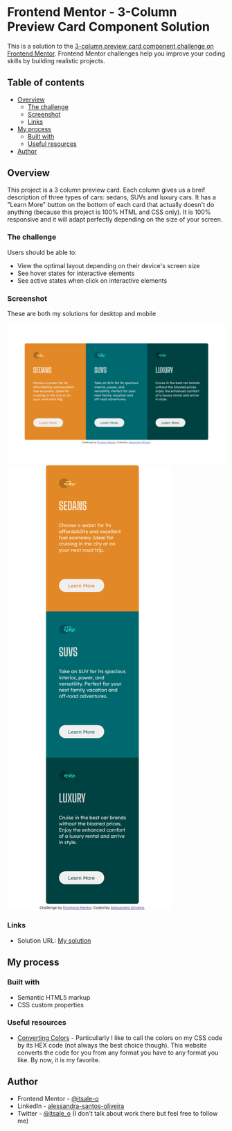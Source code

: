 # Frontend Mentor - 3-Column Preview Card Component Solution

This is a solution to the [3-column preview card component challenge on Frontend Mentor](https://www.frontendmentor.io/challenges/3column-preview-card-component-pH92eAR2-). Frontend Mentor challenges help you improve your coding skills by building realistic projects. 

## Table of contents

- [Overview](#overview)
  - [The challenge](#the-challenge)
  - [Screenshot](#screenshot)
  - [Links](#links)
- [My process](#my-process)
  - [Built with](#built-with)
  - [Useful resources](#useful-resources)
- [Author](#author)

## Overview

This project is a 3 column preview card. Each column gives us a breif description of three types of cars: sedans, SUVs and luxury cars. It has a "Learn More" button on the bottom of each card that actually doesn't do anything (because this project is 100% HTML and CSS only). It is 100% responsive and it will adapt perfectly depending on the size of your screen.
 
### The challenge

Users should be able to:

- View the optimal layout depending on their device's screen size
- See hover states for interactive elements
- See active states when click on interactive elements

### Screenshot

These are both my solutions for desktop and mobile

![](/images/3_column_preview_card_solution.png)
![](/images/3_column_preview_card_solution_mobile.png)

### Links

- Solution URL: [My solution](https://itsale-o.github.io/3-column-preview-card/)

## My process

### Built with

- Semantic HTML5 markup
- CSS custom properties

### Useful resources

- [Converting Colors](https://convertingcolors.com/) - Particullarly I like to call the colors on my CSS code by its HEX code (not always the best choice though). This website converts the code for you from any format you have to any format you like. By now, it is my favorite.

## Author

- Frontend Mentor - [@itsale-o](https://www.frontendmentor.io/profile/itsale-oyourusername)
- LinkedIn - [alessandra-santos-oliveira](https://www.linkedin.com/in/alessandra-santos-oliveira/)
- Twitter - [@itsale_o](https://twitter.com/itsale_o) (I don't talk about work there but feel free to follow me)
